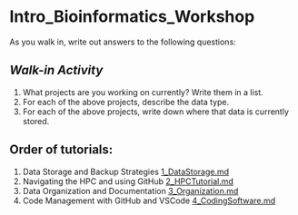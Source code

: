 # Intro_Bioinformatics_Workshop

As you walk in, write out answers to the following questions:

## *Walk-in Activity*
1.	What projects are you working on currently? Write them in a list.
2.	For each of the above projects, describe the data type. 
3.	For each of the above projects, write down where that data is currently stored.


## Order of tutorials:
1. Data Storage and Backup Strategies [1_DataStorage.md](https://github.com/dannyjackson/BioinformaticsWorkshop/blob/main/1_DataStorage.md)
2. Navigating the HPC and using GitHub [2_HPCTutorial.md](https://github.com/dannyjackson/BioinformaticsWorkshop/blob/main/2_HPCTutorial.md)
3. Data Organization and Documentation [3_Organization.md](https://github.com/dannyjackson/BioinformaticsWorkshop/blob/main/3_Organization.md)
4. Code Management with GitHub and VSCode [4_CodingSoftware.md](https://github.com/dannyjackson/BioinformaticsWorkshop/blob/main/4_CodingSoftware.md)
